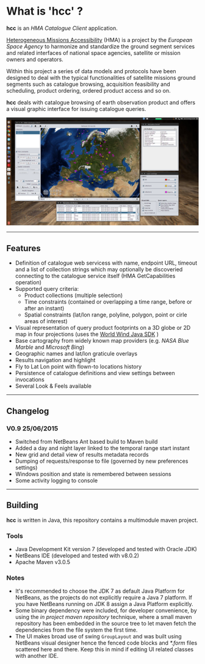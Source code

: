 # What is 'hcc' ?

**hcc** is an _HMA Catalogue Client_ application.

[Heterogeneous Missions Accessibility](http://earth.esa.int/hma) (HMA) is a project by the *European Space Agency* to harmonize and standardize the ground segment services and related interfaces of national space agencies, satellite or mission owners and operators.

Within this project a series of data models and protocols have been designed to deal with the typical functionalities of satellite missions ground segments such as catalogue browsing, acquisition feasibility and scheduling, product ordering, ordered product access and so on.

**hcc** deals with catalogue browsing of earth observation product and offers a visual graphic interface for issuing catalogue queries.

![hcc screenshot](hcc-0.9.png)

--------

## Features

* Definition of catalogue web servicess with name, endpoint URL, timeout and a list of collection strings which may optionally be discoveried connecting to the catalogue service itself (HMA GetCapabilities operation)
* Supported query criteria:
    * Product collections (multiple selection)
    * Time constraints (contained or overlapping a time range, before or after an instant)
    * Spatial constraints (lat/lon range, polyline, polygon, point or cirle areas of interest)
* Visual representation of query product footprints on a 3D globe or 2D map in four projections (uses the [World Wind Java SDK](http://goworldwind.org) )
* Base cartography from widely known map providers (e.g. _NASA Blue Marble_ and _Microsoft Bing_)
* Geographic names and lat/lon graticule overlays
* Results navigation and highlight
* Fly to Lat Lon point with flown-to locations history
* Persistence of catalogue definitions and view settings between invocations
* Several Look & Feels available

--------

## Changelog

### V0.9 25/06/2015

* Switched from NetBeans Ant based build to Maven build
* Added a day and night layer linked to the temporal range start instant
* New grid and detail view of results metadata records
* Dumping of requests/response to file (governed by new preferences settings)
* Windows position and state is remembered between sessions
* Some activity logging to console

--------

## Building

**hcc** is written in Java, this repository contains a multimodule maven project.

### Tools

* Java Development Kit version 7 (developed and tested with Oracle JDK)
* NetBeans IDE (developed and tested with v8.0.2)
* Apache Maven v3.0.5


### Notes

* It's recommended to choose the JDK 7 as default Java Platform for NetBeans, as the projects do not explicitly require a Java 7 platform. If you have NetBeans running on JDK 8 assign a Java Platform explicitly.
* Some binary dependency were included, for developer convenience, by using the _in project maven repository_ technique, where a small maven repository has been embedded in the source tree to let maven fetch the dependencies from the file system the first time.
* The UI makes broad use of swing `GroupLayout` and was built using NetBeans visual designer hence the fenced code blocks and _\*.form_ files scattered here and there. Keep this in mind if editing UI related classes with another IDE.

